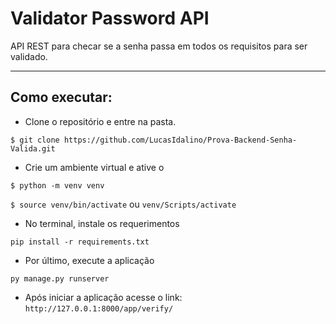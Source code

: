 # Validator Password API

API REST para checar se a senha passa em todos os requisitos para ser validado.

-----------

## Como executar:

 - Clone o repositório e entre na pasta.
 
`$ git clone https://github.com/LucasIdalino/Prova-Backend-Senha-Valida.git`

  - Crie um ambiente virtual e ative o
  
`$ python -m venv venv`

`$ source venv/bin/activate` ou `venv/Scripts/activate`

  - No terminal, instale os requerimentos
  
`pip install -r requirements.txt`

  - Por último, execute a aplicação
  
`py manage.py runserver`

  - Após iniciar a aplicação acesse o link: `http://127.0.0.1:8000/app/verify/`
